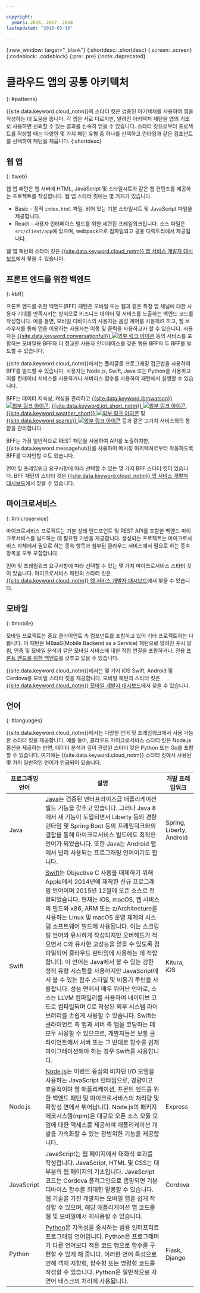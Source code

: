 ```yaml
---

copyright:
  years: 2016, 2017, 2018
lastupdated: "2018-03-16"

---
```

{:new_window: target="_blank"}
{:shortdesc: .shortdesc}
{:screen: .screen}
{:codeblock: .codeblock}
{:pre: .pre}
{:note:.deprecated}

# 클라우드 앱의 공통 아키텍처
{: #patterns}

{{site.data.keyword.cloud_notm}}의 스타터 킷은 검증된 아키텍처를 사용하여 앱을 작성하는 데 도움을 줍니다. 각 앱은 서로 다르지만, 알려진 아키텍처 패턴을 앱의 기초로 사용하면 신뢰할 수 있는 결과를 신속히 얻을 수 있습니다. 스타터 킷으로부터 프로젝트를 작성할 때는 다양한 몇 가지 패턴 유형 중 하나를 선택하고 런타임과 같은 컴포넌트를 선택하여 패턴을 채웁니다.
{:shortdesc}

## 웹 앱
{: #web}

웹 앱 패턴은 웹 서버에 HTML, JavaScript 및 스타일시트와 같은 웹 컨텐츠를 제공하는 프로젝트를 작성합니다. 웹 앱 스타터 킷에는 몇 가지가 있습니다.

* Basic - 정적 `index.html` 파일, 비어 있는 기본 스타일시트 및 JavaScript 파일을 제공합니다.
* React - 사용자 인터페이스 빌드를 위한 세련된 프레임워크입니다. 소스 파일은 `src/client/app`에 있으며, webpack으로 컴파일되고 공용 디렉토리에서 제공됩니다.

웹 앱 패턴의 스타터 킷은 [{{site.data.keyword.cloud_notm}} 앱 서비스 개발자 대시보드](https://console.bluemix.net/developer/appservice/dashboard)에서 찾을 수 있습니다.

## 프론트 엔드를 위한 백엔드
{: #bff}

프론트 엔드를 위한 백엔드(BFF) 패턴은 모바일 또는 웹과 같은 특정 앱 채널에 대한 사용자 기대를 만족시키는 방식으로 비즈니스 데이터 및 서비스를 노출하는 백엔드 코드를 작성합니다. 예를 들면, 모바일 디바이스의 사용자는 음성 제어를 사용하려 하고, 웹 브라우저를 통해 앱을 이용하는 사용자는 이동 및 클릭을 사용하고자 할 수 있습니다. 사용자는 [{{site.data.keyword.conversationfull}} ![외부 링크 아이콘](../icons/launch-glyph.svg "외부 링크 아이콘")](https://www.ibm.com/watson/developercloud/conversation.html) 등의 서비스를 포함하는 모바일용 BFF와 더 정교한 사용자 인터페이스를 갖춘 웹용 BFF의 두 BFF를 빌드할 수 있습니다.

{{site.data.keyword.cloud_notm}}에서는 폴리글롯 프로그래밍 접근법을 사용하여 BFF를 빌드할 수 있습니다. 사용자는 Node.js, Swift, Java 또는 Python을 사용하고 이를 컨테이너 서비스를 사용하거나 서버리스 함수를 사용하여 패턴에서 실행할 수 있습니다.

BFF는 데이터 지속성, 캐싱을 관리하고 [{{site.data.keyword.ibmwatson}} ![외부 링크 아이콘](../icons/launch-glyph.svg "외부 링크 아이콘")](https://console.bluemix.net/catalog/?taxonomyNavigation=apps&category=watson), [{{site.data.keyword.iot_short_notm}} ![외부 링크 아이콘](../icons/launch-glyph.svg "외부 링크 아이콘")](https://console.bluemix.net/catalog/?taxonomyNavigation=apps&category=iot), [{{site.data.keyword.weather_short}} ![외부 링크 아이콘](../icons/launch-glyph.svg "외부 링크 아이콘")](https://console.bluemix.net/catalog/services/weather-company-data?taxonomyNavigation=apps) 및 [{{site.data.keyword.sparks}} ![외부 링크 아이콘](../icons/launch-glyph.svg "외부 링크 아이콘")](https://console.bluemix.net/catalog/services/apache-spark?taxonomyNavigation=apps) 등과 같은 고가치 서비스와의 통합을 관리합니다.

BFF는 가장 일반적으로 REST 패턴을 사용하여 API를 노출하지만, {{site.data.keyword.messagehub}}를 사용하여 메시징 아키텍처로부터 작동하도록 BFF를 디자인할 수도 있습니다.

언어 및 프레임워크 요구사항에 따라 선택할 수 있는 몇 가지 BFF 스타터 킷이 있습니다.  BFF 패턴의 스타터 킷은 [{{site.data.keyword.cloud_notm}} 앱 서비스 개발자 대시보드](https://console.bluemix.net/developer/appservice/dashboard)에서 찾을 수 있습니다.

## 마이크로서비스
{: #microservice}

마이크로서비스 프로젝트는 기본 상태 엔드포인트 및 REST API를 포함한 백엔드 마이크로서비스를 빌드하는 데 필요한 기반을 제공합니다. 생성되는 프로젝트는 마이크로서비스 자체에서 필요로 하는 종속 항목과 첨부된 클라우드 서비스에서 필요로 하는 종속 항목을 모두 포함합니다.

언어 및 프레임워크 요구사항에 따라 선택할 수 있는 몇 가지 마이크로서비스 스타터 킷이 있습니다.  마이크로서비스 패턴의 스타터 킷은 [{{site.data.keyword.cloud_notm}} 앱 서비스 개발자 대시보드](https://console.bluemix.net/developer/appservice/dashboard)에서 찾을 수 있습니다.

## 모바일
{: #mobile}

모바일 프로젝트는 중요 클라이언트 측 컴포넌트를 포함하고 있어 기타 프로젝트와는 다릅니다. 이 패턴은 MBaaS(Mobile Backend as a Service) 패턴으로 알려진 푸시 알림, 인증 및 모바일 분석과 같은 모바일 서비스에 대한 직접 연결을 포함하거나, 전용 [프론트 엔드를 위한 백엔드](#bff)를 갖추고 있을 수 있습니다.  

{{site.data.keyword.cloud_notm}}에서는 몇 가지 iOS Swift, Android 및 Cordova용 모바일 스타터 킷을 제공합니다. 모바일 패턴의 스타터 킷은 [{{site.data.keyword.cloud_notm}} 모바일 개발자 대시보드](https://console.bluemix.net/developer/mobile/dashboard)에서 찾을 수 있습니다.

## 언어
{: #languages}

{{site.data.keyword.cloud_notm}}에서는 다양한 언어 및 프레임워크에서 사용 가능한 스타터 킷을 제공합니다. 예를 들어, 클라우드 마이크로서비스 스타터 킷은 Node.js 옵션을 제공하는 반면, 데이터 분석과 깊이 관련된 스타터 킷은 Python 또는 Go를 포함할 수 있습니다. 여기에는 {{site.data.keyword.cloud_notm}} 스타터 킷에서 사용된 몇 가지 일반적인 언어가 언급되어 있습니다.


|프로그래밍 언어 | 설명 | 개발 프레임워크 |
|-----|-----|-----|
|Java | [Java](../runtimes/liberty/getting-started.html)는 검증된 엔터프라이즈급 애플리케이션 빌드 기능을 갖추고 있습니다. 그러나 Java 8에서 새 기능이 도입되면서 Liberty 등의 경량 런타임 및 Spring Boot 등의 프레임워크와의 결합을 통해 마이크로서비스 빌드에도 최적인 언어가 되었습니다.  또한 Java는 Android 앱에서 널리 사용되는 프로그래밍 언어이기도 합니다. | Spring, Liberty, Android |
|Swift | [Swift](../runtimes/swift/getting-started.html)는 Objective C 사용을 대체하기 위해 Apple에서 2014년에 제작한 신규 프로그래밍 언어이며 2015년 12월에 오픈 소스로 전환되었습니다. 현재는 iOS, macOS, 웹 서비스의 빌드와 x86, ARM 또는 z/Architecture를 사용하는 Linux 및 macOS 운영 체제의 시스템 소프트웨어 빌드에 사용됩니다. 이는 스크립팅 언어와 유사하게 작성되지만 오버헤드가 적으면서 C와 유사한 고성능을 얻을 수 있도록 컴파일되어 클라우드 런타임에 사용하는 데 적합합니다. 이 언어는 Java에서 볼 수 있는 강한 정적 유형 시스템을 사용하지만 JavaScript에서 볼 수 있는 함수 스타일 및 비동기 루틴을 사용합니다. 성능 면에서 매우 뛰어난 언어로, 소스는 LLVM 컴파일러를 사용하여 네이티브 코드로 컴파일되며 C로 작성된 외부 시스템 라이브러리를 손쉽게 사용할 수 있습니다.  Swift는 클라이언트 측 앱과 서버 측 앱을 코딩하는 데 모두 사용할 수 있으므로, 개발자들은 보통 클라이언트에서 서버 또는 그 반대로 함수를 쉽게 마이그레이션해야 하는 경우 Swift를 사용합니다. | Kitura, iOS|
|Node.js | [Node.js](../runtimes/nodejs/getting-started.html)는 이벤트 중심의 비차단 I/O 모델을 사용하는 JavaScript 런타임으로, 경량이고 효율적이며 웹 애플리케이션, 프론트 엔드를 위한 백엔드 패턴 및 마이크로서비스의 처리량 및 확장성 면에서 뛰어납니다. Node.js의 패키지 에코시스템(npm)은 대규모 오픈 소스 모듈 모임에 대한 액세스를 제공하여 애플리케이션 개발을 가속화할 수 있는 광범위한 기능을 제공합니다. | Express|
|JavaScript|JavaScript는 웹 페이지에서 대화식 효과를 작성합니다. JavaScript, HTML 및 CSS는 대부분의 웹 페이지의 기초입니다. JavaScript 코드는 Cordova 플러그인으로 랩핑되면 기본 디바이스 함수를 최대한 활용할 수 있습니다. 웹 기술을 가진 개발자는 모바일 앱을 쉽게 작성할 수 있으며, 해당 애플리케이션 앱 코드를 웹 및 모바일에서 재사용할 수 있습니다.| Cordova|
|Python | [Python](../runtimes/python/getting-started.html)은 가독성을 중시하는 범용 인터프리트 프로그래밍 언어입니다. Python은 프로그래머가 다른 언어보다 적은 코드 행으로 함수를 구현할 수 있게 해 줍니다. 이러한 언어 특성으로 인해 객체 지향형, 함수형 또는 명령형 코드를 작성할 수 있습니다. Python은 일반적으로 자연어 태스크의 처리에 사용됩니다. | Flask, Django|

